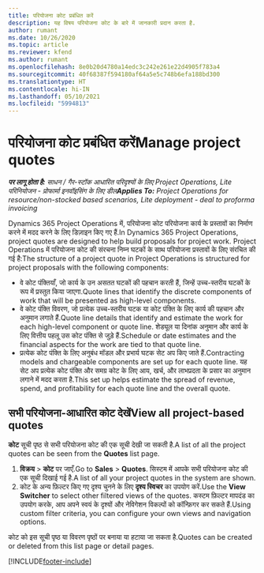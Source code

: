 ```yaml
---
title: परियोजना कोट प्रबंधित करें
description: यह विषय परियोजना कोट के बारे में जानकारी प्रदान करता है.
author: rumant
ms.date: 10/26/2020
ms.topic: article
ms.reviewer: kfend
ms.author: rumant
ms.openlocfilehash: 8e0b20d4780a14edc3c242e261e22d4905f783a4
ms.sourcegitcommit: 40f68387f594180af64a5e5c748b6efa188bd300
ms.translationtype: HT
ms.contentlocale: hi-IN
ms.lasthandoff: 05/10/2021
ms.locfileid: "5994813"
---
```

# <a name="manage-project-quotes"></a><span data-ttu-id="cf030-103">परियोजना कोट प्रबंधित करें</span><span class="sxs-lookup"><span data-stu-id="cf030-103">Manage project quotes</span></span>

<span data-ttu-id="cf030-104">_**पर लागू होता है:** साधन / गैर-स्टॉक आधारित परिदृश्यों के लिए Project Operations, Lite परिनियोजन - प्रोफार्मा इनवॉइसिंग के लिए डील_</span><span class="sxs-lookup"><span data-stu-id="cf030-104">_**Applies To:** Project Operations for resource/non-stocked based scenarios, Lite deployment - deal to proforma invoicing_</span></span>

<span data-ttu-id="cf030-105">Dynamics 365 Project Operations में, परियोजना कोट परियोजना कार्य के प्रस्तावों का निर्माण करने में मदद करने के लिए डिज़ाइन किए गए हैं.</span><span class="sxs-lookup"><span data-stu-id="cf030-105">In Dynamics 365 Project Operations, project quotes are designed to help build proposals for project work.</span></span> <span data-ttu-id="cf030-106">Project Operations में परियोजना कोट की संरचना निम्न घटकों के साथ परियोजना प्रस्तावों के लिए संरचित की गई है:</span><span class="sxs-lookup"><span data-stu-id="cf030-106">The structure of a project quote in Project Operations is structured for project proposals with the following components:</span></span>

  - <span data-ttu-id="cf030-107">वे कोट पंक्तियाँ, जो कार्य के उन असतत घटकों की पहचान करती हैं, जिन्हें उच्च-स्तरीय घटकों के रूप में प्रस्तुत किया जाएगा.</span><span class="sxs-lookup"><span data-stu-id="cf030-107">Quote lines that identify the discrete components of work that will be presented as high-level components.</span></span>
  - <span data-ttu-id="cf030-108">वे कोट पंक्ति विवरण, जो प्रत्येक उच्च-स्तरीय घटक या कोट पंक्ति के लिए कार्य की पहचान और अनुमान लगाते हैं.</span><span class="sxs-lookup"><span data-stu-id="cf030-108">Quote line details that identify and estimate the work for each high-level component or quote line.</span></span> <span data-ttu-id="cf030-109">शेड्यूल या दिनांक अनुमान और कार्य के लिए वित्तीय पहलू उस कोट पंक्ति से जुड़े हैं.</span><span class="sxs-lookup"><span data-stu-id="cf030-109">Schedule or date estimates and the financial aspects for the work are tied to that quote line.</span></span>
  - <span data-ttu-id="cf030-110">प्रत्येक कोट पंक्ति के लिए अनुबंध मॉडल और प्रभार्य घटक सेट अप किए जाते हैं.</span><span class="sxs-lookup"><span data-stu-id="cf030-110">Contracting models and chargeable components are set up for each quote line.</span></span> <span data-ttu-id="cf030-111">यह सेट अप प्रत्येक कोट पंक्ति और समग्र कोट के लिए आय, खर्च, और लाभप्रदता के प्रसार का अनुमान लगाने में मदद करता है.</span><span class="sxs-lookup"><span data-stu-id="cf030-111">This set up helps estimate the spread of revenue, spend, and profitability for each quote line and the overall quote.</span></span>

## <a name="view-all-project-based-quotes"></a><span data-ttu-id="cf030-112">सभी परियोजना-आधारित कोट देखें</span><span class="sxs-lookup"><span data-stu-id="cf030-112">View all project-based quotes</span></span>

<span data-ttu-id="cf030-113">**कोट** सूची पृष्ठ से सभी परियोजना कोट की एक सूची देखी जा सकती है.</span><span class="sxs-lookup"><span data-stu-id="cf030-113">A list of all the project quotes can be seen from the **Quotes** list page.</span></span> 

1. <span data-ttu-id="cf030-114">**विक्रय** > **कोट** पर जाएँ.</span><span class="sxs-lookup"><span data-stu-id="cf030-114">Go to **Sales** > **Quotes**.</span></span> <span data-ttu-id="cf030-115">सिस्टम में आपके सभी परियोजना कोट की एक सूची दिखाई गई है.</span><span class="sxs-lookup"><span data-stu-id="cf030-115">A list of all your project quotes in the system are shown.</span></span> 
2. <span data-ttu-id="cf030-116">कोट के अन्य फ़िल्टर किए गए दृश्य चुनने के लिए **दृश्य स्विचर** का उपयोग करें.</span><span class="sxs-lookup"><span data-stu-id="cf030-116">Use the **View Switcher** to select other filtered views of the quotes.</span></span> <span data-ttu-id="cf030-117">कस्टम फ़िल्टर मापदंड का उपयोग करके, आप अपने स्वयं के दृश्यों और नेविगेशन विकल्पों को कॉन्फ़िगर कर सकते हैं.</span><span class="sxs-lookup"><span data-stu-id="cf030-117">Using custom filter criteria, you can configure your own views and navigation options.</span></span>

<span data-ttu-id="cf030-118">कोट को इस सूची पृष्ठ या विवरण पृष्ठों पर बनाया या हटाया जा सकता है.</span><span class="sxs-lookup"><span data-stu-id="cf030-118">Quotes can be created or deleted from this list page or detail pages.</span></span>


[!INCLUDE[footer-include](../../includes/footer-banner.md)]